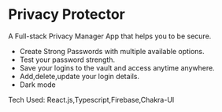 # Privacy Protector

A Full-stack Privacy Manager App that helps you to be secure.

- Create Strong Passwords with multiple available options.
- Test your password strength.
- Save your logins to the vault and access anytime anywhere.
- Add,delete,update your login details.
- Dark mode

Tech Used: React.js,Typescript,Firebase,Chakra-UI
